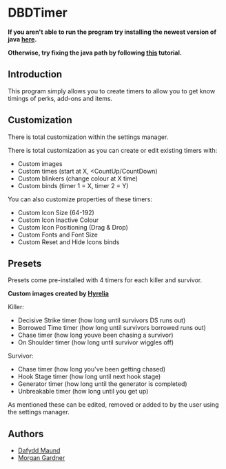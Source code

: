 # DBDTimer

**If you aren't able to run the program try installing the newest version of java [here](https://java.com/en/download/).**

**Otherwise, try fixing the java path by following [this](https://java.com/en/download/help/path.html) tutorial.**

## Introduction
This program simply allows you to create timers to allow you to get know timings of perks, add-ons and items.

## Customization
There is total customization within the settings manager.

There is total customization as you can create or edit existing timers with:
* Custom images
* Custom times (start at X, <CountUp/CountDown)
* Custom blinkers (change colour at X time)
* Custom binds (timer 1 = X, timer 2 = Y)

You can also customize properties of these timers: 
* Custom Icon Size (64-192)
* Custom Icon Inactive Colour
* Custom Icon Positioning (Drag & Drop)
* Custom Fonts and Font Size
* Custom Reset and Hide Icons binds

## Presets
Presets come pre-installed with 4 timers for each killer and survivor.

**Custom images created by [Hyrelia](https://www.reddit.com/user/Sharyat/)**

Killer:
* Decisive Strike timer (how long until survivors DS runs out)
* Borrowed Time timer (how long until survivors borrowed runs out)
* Chase timer (how long youve been chasing a survivor)
* On Shoulder timer (how long until survivor wiggles off)

Survivor: 
* Chase timer (how long you've been getting chased)
* Hook Stage timer (how long until next hook stage)
* Generator timer (how long until the generator is completed)
* Unbreakable timer (how long until you get up)

As mentioned these can be edited, removed or added to by the user using the settings manager.

## Authors
* [Dafydd Maund](https://github.com/Stryzhh)
* [Morgan Gardner](https://github.com/MorGuux)
